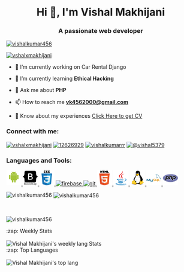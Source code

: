 <h1 align="center">Hi 👋, I'm Vishal Makhijani</h1>
<h3 align="center">A passionate web developer</h3>

<p align="left"> <a href="https://github.com/ryo-ma/github-profile-trophy"><img src="https://github-profile-trophy.vercel.app/?username=vishalkumar456" alt="vishalkumar456" /></a> </p>

<p align="left"> <a href="https://twitter.com/Vishal_Makhijan" target="blank"><img src="https://img.shields.io/twitter/follow/vshalxmakhijani?logo=twitter&style=for-the-badge" alt="vshalxmakhijani" /></a> </p>

- 🔭 I’m currently working on Car Rental Django
<!-- 🔭 I’m currently working on [Tasty Tips(Android Application)](https://github.com/vishalkumar456/food-recipe-android-app)-->

- 🌱 I’m currently learning **Ethical Hacking**
<!-- 
- 👨‍💻 All of my projects are available at [Portfolio](https://meetvishalkumar.com) -->

- 💬 Ask me about **PHP**

- 📫 How to reach me **vk4562000@gmail.com**
- 📄 Know about my experiences [Click Here to get CV](https://github.com/vishalkumar456/vishalkumar456/files/9952795/meetvishalkumar.com--CV.docx)

<h3 align="left">Connect with me:</h3>
<p align="left">
<a href="https://twitter.com/vshalxmakhijani" target="blank"><img align="center" src="https://raw.githubusercontent.com/rahuldkjain/github-profile-readme-generator/master/src/images/icons/Social/twitter.svg" alt="vshalxmakhijani" height="30" width="40" /></a>
<a href="https://stackoverflow.com/users/12626929" target="blank"><img align="center" src="https://raw.githubusercontent.com/rahuldkjain/github-profile-readme-generator/master/src/images/icons/Social/stack-overflow.svg" alt="12626929" height="30" width="40" /></a>
<a href="https://www.leetcode.com/vishalkumarrr" target="blank"><img align="center" src="https://raw.githubusercontent.com/rahuldkjain/github-profile-readme-generator/master/src/images/icons/Social/leet-code.svg" alt="vishalkumarrr" height="30" width="40" /></a>
<a href="https://www.hackerearth.com/@vishal5379" target="blank"><img align="center" src="https://raw.githubusercontent.com/rahuldkjain/github-profile-readme-generator/master/src/images/icons/Social/hackerearth.svg" alt="@vishal5379" height="30" width="40" /></a>
</p>

<h3 align="left">Languages and Tools:</h3>
<p align="left"> <a href="https://developer.android.com" target="_blank" rel="noreferrer"> <img src="https://raw.githubusercontent.com/devicons/devicon/master/icons/android/android-original-wordmark.svg" alt="android" width="40" height="40"/> </a> <a href="https://getbootstrap.com" target="_blank" rel="noreferrer"> <img src="https://raw.githubusercontent.com/devicons/devicon/master/icons/bootstrap/bootstrap-plain-wordmark.svg" alt="bootstrap" width="40" height="40"/> </a> <a href="https://www.w3schools.com/css/" target="_blank" rel="noreferrer"> <img src="https://raw.githubusercontent.com/devicons/devicon/master/icons/css3/css3-original-wordmark.svg" alt="css3" width="40" height="40"/> </a> <a href="https://firebase.google.com/" target="_blank" rel="noreferrer"> <img src="https://www.vectorlogo.zone/logos/firebase/firebase-icon.svg" alt="firebase" width="40" height="40"/> </a> <a href="https://git-scm.com/" target="_blank" rel="noreferrer"> <img src="https://www.vectorlogo.zone/logos/git-scm/git-scm-icon.svg" alt="git" width="40" height="40"/> </a> <a href="https://www.w3.org/html/" target="_blank" rel="noreferrer"> <img src="https://raw.githubusercontent.com/devicons/devicon/master/icons/html5/html5-original-wordmark.svg" alt="html5" width="40" height="40"/> </a> <a href="https://www.java.com" target="_blank" rel="noreferrer"> <img src="https://raw.githubusercontent.com/devicons/devicon/master/icons/java/java-original.svg" alt="java" width="40" height="40"/> </a> <a href="https://www.linux.org/" target="_blank" rel="noreferrer"> <img src="https://raw.githubusercontent.com/devicons/devicon/master/icons/linux/linux-original.svg" alt="linux" width="40" height="40"/> </a> <a href="https://www.mysql.com/" target="_blank" rel="noreferrer"> <img src="https://raw.githubusercontent.com/devicons/devicon/master/icons/mysql/mysql-original-wordmark.svg" alt="mysql" width="40" height="40"/> </a> <a href="https://www.php.net" target="_blank" rel="noreferrer"> <img src="https://raw.githubusercontent.com/devicons/devicon/master/icons/php/php-original.svg" alt="php" width="40" height="40"/> </a> </p>

<p><img align="left" src="https://github-readme-stats.vercel.app/api/top-langs?username=vishalkumar456&show_icons=true&locale=en&layout=compact" alt="vishalkumar456" /></p>

<p>&nbsp;<img align="center" src="https://github-readme-stats.vercel.app/api?username=vishalkumar456&show_icons=true&locale=en" alt="vishalkumar456" /></p>
</br>
<p><img align="center" src="https://github-readme-streak-stats.herokuapp.com/?user=vishalkumar456&" alt="vishalkumar456" /></p>
<summary>:zap: Weekly Stats </summary></br>
  <img align="left" alt="Vishal Makhijani's weekly lang Stats" src="https://github-readme-stats.vercel.app/api/wakatime?username=vishalkumar456" /></br>
<summary>:zap: Top Languages</summary></br>
<img align="left" alt="Vishal Makhijani's top lang" src="https://github-readme-stats.vercel.app/api/top-langs/?username=vishalkumar456&layout=compact" /></br>

<!-- OLD README -->
<!--### Hi there, I'm [Vishal Makhijani][website] 👋 
[![Website](https://img.shields.io/website?label=My+Portfolio&style=for-the-badge&url=https%3A%2F%2Fmeetvishalkumar.com)](https://meetvishalkumar.com)
[![Blog](https://img.shields.io/website?label=My%20Personal+Blog&style=for-the-badge&url=https%3A%2F%2Fblog.meetvishalkumar.com)](https://blog.meetvishalkumar.com)

## I'm a Website Developer, and Future Cyber Security Specialist!!


- 🌱 I’m currently learning everything 🤣
- 👯 I’m open to Hire
- 🥅 2022 Goals: Contribute more to Open Source projects
- ⚡ Fun fact: I know it's crazy, but I love to eat Indian Food

### Connect with me:

[<img align="left" alt="meetvishalkumar.com" width="22px" src="https://raw.githubusercontent.com/iconic/open-iconic/master/svg/globe.svg" />][website]

[<img align="left" alt="meetvishalkumar.com | Twitter" width="22px" src="https://cdn.jsdelivr.net/npm/simple-icons@v3/icons/twitter.svg" />][twitter]
[<img align="left" alt="meetvishalkumar.com | LinkedIn" width="22px" src="https://cdn.jsdelivr.net/npm/simple-icons@v3/icons/linkedin.svg" />][linkedin]
[<img align="left" alt="meetvishalkumar.com | Instagram" width="22px" src="https://cdn.jsdelivr.net/npm/simple-icons@v3/icons/instagram.svg" />][instagram]

<br />



<br />
<br />

---


  <summary>:zap: GitHub Stats</summary>

  <img align="left" alt="Vishal Kumar's GitHub Stats" src="https://github-readme-stats.vercel.app/api?username=vishalkumar456&show_icons=true&hide_border=true" />
  <br><br><br><br><br><br><br><br> <br><br>
 <summary>:zap: languages Stats</summary>
  <img align="left" alt="Vishal Kumar's lang Stats" src="https://github-readme-stats.vercel.app/api/top-langs/?username=vishalkumar456&layout=compact" />
    <br><br><br><br><br><br><br><br><br>
 <summary>:zap: Week Stats </summary>
  <img align="left" alt="Vishal Kumar's lang Stats" src="https://github-readme-stats.vercel.app/api/wakatime?username=vishalkumar456" />

<br><br>

[website]: https://meetvishalkumar.com
[twitter]: https://twitter.com/VshalxMakhijani
[instagram]: https://www.instagram.com/vishal_makhijani/
[linkedin]: https://www.linkedin.com/in/vishalxkumar/ -->


